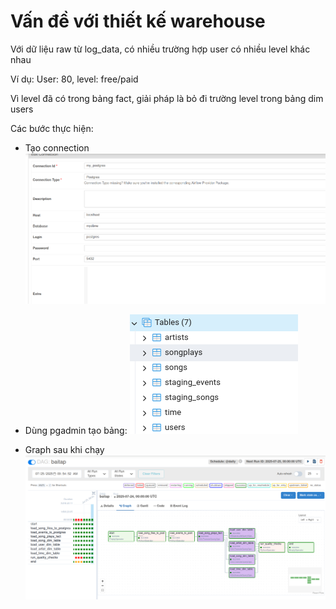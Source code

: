 # Vấn đề với thiết kế warehouse
Với dữ liệu raw từ log_data, có nhiều trường hợp user có nhiều level khác nhau

Ví dụ: User: 80, level: free/paid

Vì level đã có trong bảng fact, giải pháp là bỏ đi trường level trong bảng dim users

Các bước thực hiện:
- Tạo connection 
![Postgres Connection](assets/postgres_connection.png)

- Dùng pgadmin tạo bảng:
![Postgres Connection](assets/tables.png)

- Graph sau khi chạy
![Postgres Connection](assets/baitap.png)